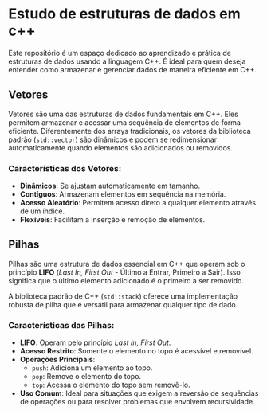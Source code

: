 # Estudo de estruturas de dados em c++

Este repositório é um espaço dedicado ao aprendizado e prática de estruturas de dados usando a linguagem C++. É ideal para quem deseja entender como armazenar e gerenciar dados de maneira eficiente em C++.

## Vetores

Vetores são uma das estruturas de dados fundamentais em C++. Eles permitem armazenar e acessar uma sequência de elementos de forma eficiente. Diferentemente dos arrays tradicionais, os vetores da biblioteca padrão (`std::vector`) são dinâmicos e podem se redimensionar automaticamente quando elementos são adicionados ou removidos.

### Características dos Vetores:

- **Dinâmicos**: Se ajustam automaticamente em tamanho.
- **Contíguos**: Armazenam elementos em sequência na memória.
- **Acesso Aleatório**: Permitem acesso direto a qualquer elemento através de um índice.
- **Flexíveis**: Facilitam a inserção e remoção de elementos.

## Pilhas

Pilhas são uma estrutura de dados essencial em C++ que operam sob o princípio **LIFO** (_Last In, First Out_ - Último a Entrar, Primeiro a Sair). Isso significa que o último elemento adicionado é o primeiro a ser removido.

A biblioteca padrão de C++ (`std::stack`) oferece uma implementação robusta de pilha que é versátil para armazenar qualquer tipo de dado.

### Características das Pilhas:

- **LIFO**: Operam pelo princípio _Last In, First Out_.
- **Acesso Restrito**: Somente o elemento no topo é acessível e removível.
- **Operações Principais**:
  - `push`: Adiciona um elemento ao topo.
  - `pop`: Remove o elemento do topo.
  - `top`: Acessa o elemento do topo sem removê-lo.
- **Uso Comum**: Ideal para situações que exigem a reversão de sequências de operações ou para resolver problemas que envolvem recursividade.
